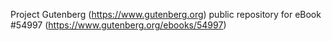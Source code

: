 Project Gutenberg (https://www.gutenberg.org) public repository for
eBook #54997 (https://www.gutenberg.org/ebooks/54997)
